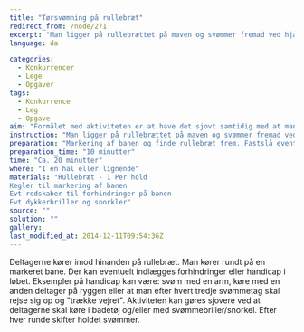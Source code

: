 ```yaml
---
title: "Tørsvømning på rullebræt"
redirect_from: /node/271
excerpt: "Man ligger på rullebrættet på maven og svømmer fremad ved hjælp af arme og ben. Der køres samme vej rundt på banen, og efter hver tur skal der skiftes til en ny svømmer fra holdet."
language: da

categories: 
  - Konkurrencer
  - Lege
  - Opgaver
tags: 
  - Konkurrence
  - Leg
  - Opgave
aim: "Formålet med aktiviteten er at have det sjovt samtidig med at man konkurrerer i en lidt uvant disciplin."
instruction: "Man ligger på rullebrættet på maven og svømmer fremad ved hjælp af arme og ben. Der køres samme vej rundt på banen, og efter hver tur skal der skiftes til en ny svømmer fra holdet."
preparation: "Markering af banen og finde rullebræt frem. Fastslå eventuelle handicaps og stille forhindringer op hvis disse ønskes."
preparation_time: "10 minutter"
time: "Ca. 20 minutter"
where: "I en hal eller lignende"
materials: "Rullebræt - 1 Per hold
Kegler til markering af banen
Evt redskaber til forhindringer på banen
Evt dykkerbriller og snorkler"
source: ""
solution: ""
gallery:
last_modified_at: 2014-12-11T09:54:36Z
---
```

Deltagerne kører imod hinanden på rullebræt. Man kører rundt på en markeret bane. Der kan eventuelt indlægges forhindringer eller handicap i løbet. Eksempler på handicap kan være: svøm med en arm, køre med en anden deltager på ryggen eller at man efter hvert tredje svømmetag skal rejse sig op og "trække vejret". Aktiviteten kan gøres sjovere ved at deltagerne skal køre i badetøj og/eller med svømmebriller/snorkel. Efter hver runde skifter holdet svømmer.
